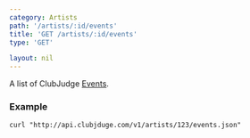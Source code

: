 ```yaml
---
category: Artists
path: '/artists/:id/events'
title: 'GET /artists/:id/events'
type: 'GET'

layout: nil
---
```


A list of ClubJudge [Events](#/event-model).

### Example

```
curl "http://api.clubjduge.com/v1/artists/123/events.json"
```




